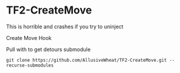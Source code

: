 # TF2-CreateMove

This is horrible and crashes if you try to uninject 

Create Move Hook

Pull with to get detours submodule
```
git clone https://github.com/AllusiveWheat/TF2-CreateMove.git --recurse-submodules
```
